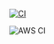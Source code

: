 [![CI](https://github.com/DonkeyBrainz/Hello-world-microservice/actions/workflows/main.yml/badge.svg?branch=main)](https://github.com/DonkeyBrainz/Hello-world-microservice/actions/workflows/main.yml)


![AWS CI](https://codebuild.us-east-1.amazonaws.com/badges?uuid=eyJlbmNyeXB0ZWREYXRhIjoiTDJod090UmlDM29XajJlQlJSMjJMdVFlRXVjMVFLZ25lbzJQZGR0ejRRU2VrRlMzSW9seDBLemorZDNMVGhLSlhBWWM0TVhvUlNWeFI5dDFmUThrSVJRPSIsIml2UGFyYW1ldGVyU3BlYyI6ImxSekxmanp2NGRibUdvYzkiLCJtYXRlcmlhbFNldFNlcmlhbCI6MX0%3D&branch=main)
